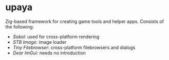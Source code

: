 # upaya
Zig-based framework for creating game tools and helper apps. Consists of the following:
- *Sokol*: used for cross-platform rendering
- *STB Image*: image loader
- *Tiny Filebrowser*: cross-platform filebrowsers and dialogs
- *Dear ImGui*: needs no introduction

